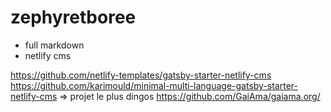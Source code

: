 # zephyretboree

- full markdown
- netlify cms

https://github.com/netlify-templates/gatsby-starter-netlify-cms
https://github.com/karimould/minimal-multi-language-gatsby-starter-netlify-cms
=> projet le plus dingos
https://github.com/GaiAma/gaiama.org/